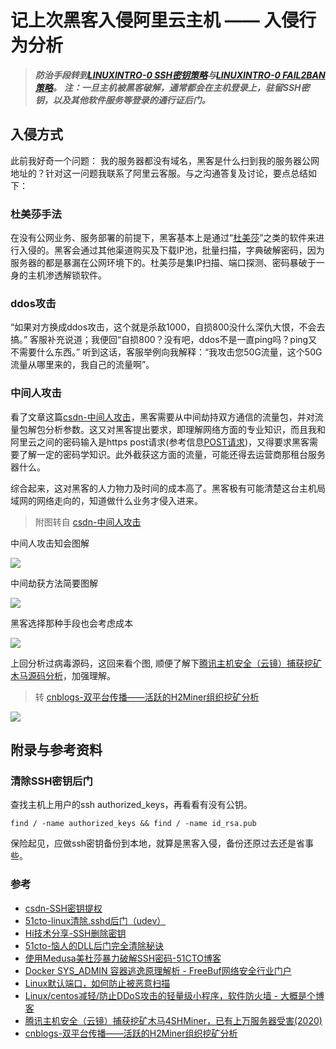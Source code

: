 # 记上次黑客入侵阿里云主机 —— 入侵行为分析

> ***防治手段转到[LINUXINTRO-0 SSH密钥策略](/LINUXINTRO-0.md)与[LINUXINTRO-0 FAIL2BAN策略](/LINUXINTRO-1.md)。***
> ***注：一旦主机被黑客破解，通常都会在主机登录上，驻留SSH密钥，以及其他软件服务等登录的通行证后门。***

## 入侵方式

此前我好奇一个问题： 我的服务器都没有域名，黑客是什么扫到我的服务器公网地址的？针对这一问题我联系了阿里云客服。与之沟通答复及讨论，要点总结如下：

### 杜美莎手法

在没有公网业务、服务部署的前提下，黑客基本上是通过“[杜美莎](http://foofus.net/goons/jmk/medusa/medusa.html)”之类的软件来进行入侵的。黑客会通过其他渠道购买及下载IP池，批量扫描，字典破解密码，因为服务器的都是暴漏在公网环境下的。杜美莎是集IP扫描、端口探测、密码暴破于一身的主机渗透解锁软件。

### ddos攻击

“如果对方换成ddos攻击，这个就是杀敌1000，自损800没什么深仇大恨，不会去搞。” 客服补充说道；我便回“自损800？没有吧，ddos不是一直ping吗？ping又不需要什么东西。” 听到这话，客服举例向我解释：“我攻击您50G流量，这个50G流量从哪里来的，我自己的流量啊”。

### 中间人攻击

看了文章这篇[csdn-中间人攻击](https://blog.csdn.net/holen_/article/details/122839940)，黑客需要从中间劫持双方通信的流量包，并对流量包解包分析参数。这又对黑客提出要求，即理解网络方面的专业知识，而且我和阿里云之间的密码输入是https post请求(参考信息[POST请求](https://blog.csdn.net/weixin_41040445/article/details/115260390))，又得要求黑客需要了解一定的密码学知识。此外截获这方面的流量，可能还得去运营商那租台服务器什么。

综合起来，这对黑客的人力物力及时间的成本高了。黑客极有可能清楚这台主机局域网的网络走向的，知道做什么业务才侵入进来。

> 附图转自 [csdn-中间人攻击](https://blog.csdn.net/holen_/article/details/122839940) 

中间人攻击知会图解

![ ](https://cdn.jsdelivr.net/gh/hoochanlon/ihs-simple/AQUICK/csdn-zjrgj-sy.png)

中间劫获方法简要图解

![ ](https://cdn.jsdelivr.net/gh/hoochanlon/ihs-simple/AQUICK/csdn-zjrgj-arp.png)

黑客选择那种手段也会考虑成本

![ ](https://cdn.jsdelivr.net/gh/hoochanlon/ihs-simple/AQUICK/catch2023-02-11%2023.24.56.png)

上回分析过病毒源码，这回来看个图, 顺便了解下[腾讯主机安全（云镜）捕获挖矿木马源码分析](https://s.tencent.com/research/report/1181.html)，加强理解。

> 转 [cnblogs-双平台传播——活跃的H2Miner组织挖矿分析](https://www.cnblogs.com/bonelee/p/16378059.html)

![ ](https://cdn.jsdelivr.net/gh/hoochanlon/ihs-simple/AQUICK/c-3-1.jpg)


## 附录与参考资料

### 清除SSH密钥后门

查找主机上用户的ssh authorized_keys，再看看有没有公钥。

``` 
find / -name authorized_keys && find / -name id_rsa.pub
```

保险起见，应做ssh密钥备份到本地，就算是黑客入侵，备份还原过去还是省事些。


### 参考

* [csdn-SSH密钥提权](https://blog.csdn.net/qq_37407863/article/details/125574878)
* [51cto-linux清除.sshd后门（udev）](https://blog.51cto.com/u_11742478/2050463)
* [Hi技术分享-SSH删除密钥](https://www.hi917.com/detail/282.html)
* [51cto-恼人的DLL后门完全清除秘诀 ](https://blog.51cto.com/xiong/13226?articleABtest=0)
* [使用Medusa美杜莎暴力破解SSH密码-51CTO博客](https://blog.51cto.com/u_15766933/5630258)
* [Docker SYS_ADMIN 容器逃逸原理解析 - FreeBuf网络安全行业门户](https://www.freebuf.com/vuls/264843.html)
* [Linux默认端口，如何防止被恶意扫描](https://www.bilibili.com/read/cv6200341)
* [Linux/centos减轻/防止DDoS攻击的轻量级小程序，软件防火墙 - 大概是个博客](https://dagai.net/archives/893)
* [腾讯主机安全（云镜）捕获挖矿木马4SHMiner，已有上万服务器受害(2020)](https://s.tencent.com/research/report/1181.html)
* [cnblogs-双平台传播——活跃的H2Miner组织挖矿分析](https://www.cnblogs.com/bonelee/p/16378059.html)
